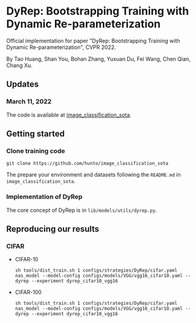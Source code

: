 # DyRep: Bootstrapping Training with Dynamic Re-parameterization 
Official implementation for paper "DyRep: Bootstrapping Training with Dynamic Re-parameterization", CVPR 2022.

By Tao Huang, Shan You, Bohan Zhang, Yuxuan Du, Fei Wang, Chen Qian, Chang Xu.

## Updates  

### March 11, 2022  
The code is available at [image_classification_sota](https://github.com/hunto/image_classification_sota).

## Getting started  
### Clone training code  
```
git clone https://github.com/hunto/image_classification_sota
```

The prepare your environment and datasets following the `README.md` in `image_classification_sota`.

### Implementation of DyRep  
The core concept of DyRep is in `lib/models/utils/dyrep.py`.

## Reproducing our results  
### CIFAR  
* CIFAR-10
    ```
    sh tools/dist_train.sh 1 configs/strategies/DyRep/cifar.yaml nas_model --model-config configs/models/VGG/vgg16_cifar10.yaml --dyrep --experiment dyrep_cifar10_vgg16
    ```
* CIFAR-100
    ```
    sh tools/dist_train.sh 1 configs/strategies/DyRep/cifar.yaml nas_model --model-config configs/models/VGG/vgg16_cifar10.yaml --dyrep --experiment dyrep_cifar10_vgg16
    ```